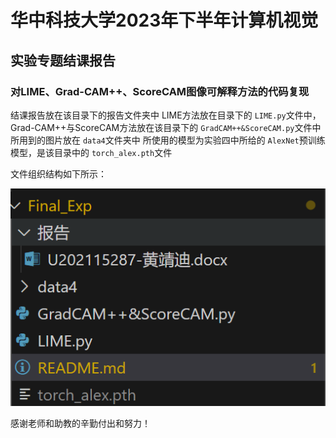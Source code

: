 # 华中科技大学2023年下半年计算机视觉

## 实验专题结课报告

### 对LIME、Grad-CAM++、ScoreCAM图像可解释方法的代码复现

结课报告放在该目录下的报告文件夹中
LIME方法放在目录下的 `LIME.py`文件中，Grad-CAM++与ScoreCAM方法放在该目录下的 `GradCAM++&ScoreCAM.py`文件中
所用到的图片放在 `data4`文件夹中
所使用的模型为实验四中所给的 `AlexNet`预训练模型，是该目录中的 `torch_alex.pth`文件

文件组织结构如下所示：

![1704762460829](image/README/1704762460829.png)

感谢老师和助教的辛勤付出和努力！

